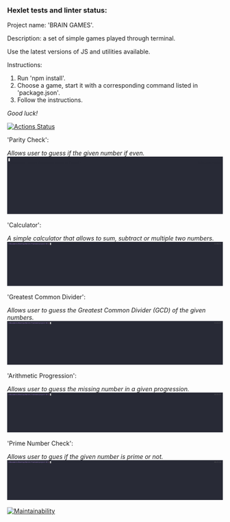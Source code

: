 ### Hexlet tests and linter status:

Project name: 'BRAIN GAMES'.

Description: a set of simple games played through terminal.

Use the latest versions of JS and utilities available.

Instructions:

1. Run 'npm install'.
2. Choose a game, start it with a corresponding command listed in 'package.json'.
3. Follow the instructions.

_Good luck!_

[![Actions Status](https://github.com/tdd3vlp/frontend-project-44/actions/workflows/hexlet-check.yml/badge.svg)](https://github.com/tdd3vlp/frontend-project-44/actions)

'Parity Check':

_Allows user to guess if the given number if even._
[![asciicast](./assets/gif/641522.gif)](https://asciinema.org/a/k7zxsPA7WPoSEO3KqzOGfq0Ko)

'Calculator':

_A simple calculator that allows to sum, subtract or multiple two numbers._
[![asciicast](./assets/gif/643149.gif)](https://asciinema.org/a/Q24Ti3xyUvLF9j2XDdgi9fFp9)

'Greatest Common Divider':

_Allows user to guess the Greatest Common Divider (GCD) of the given numbers._
[![asciicast](./assets/gif/643937.gif)](https://asciinema.org/a/qewIGU7A8kIEzHo1mnSSxLXl6)

'Arithmetic Progression':

_Allows user to guess the missing number in a given progression._
[![asciicast](./assets/gif/644690.gif)](https://asciinema.org/a/z9ASPjazpnhO3qFuvY9EsU4FN)

'Prime Number Check':

_Allows user to gues if the given number is prime or not._
[![asciicast](./assets/gif/644770.gif)](https://asciinema.org/a/lrjPs0UBNaUHQSZKurguAt6Sy)

[![Maintainability](https://api.codeclimate.com/v1/badges/60a15ebf5b1170d8195c/maintainability)](https://codeclimate.com/github/tdd3vlp/frontend-project-44/maintainability)
